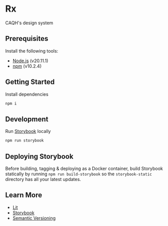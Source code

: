 # Rx

CAQH's design system

## Prerequisites

Install the following tools:

- [Node.js](https://nodejs.org/en/) (v20.11.1)
- [npm](https://www.npmjs.com/) (v10.2.4)

## Getting Started

Install dependencies

```bash
npm i
```

## Development

Run [Storybook](https://storybook.js.org) locally

```bash
npm run storybook
```

## Deploying Storybook

Before building, tagging & deploying as a Docker container, build Storybook statically by running `npm run build-storybook` so the `storybook-static` directory has all your latest updates.

## Learn More

- [Lit](https://lit.dev)
- [Storybook](https://storybook.js.org/docs/react/get-started/introduction)
- [Semantic Versioning](https://semver.org/)
